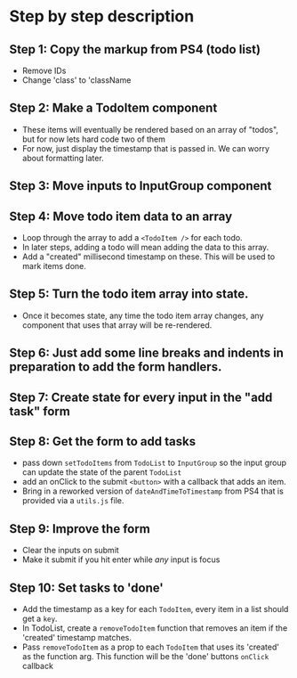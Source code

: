 # Step by step description
## Step 1: Copy the markup from PS4 (todo list)
- Remove IDs
- Change 'class' to 'className

## Step 2: Make a TodoItem component
- These items will eventually be rendered based on an array of "todos", but for now lets hard code two of them
- For now, just display the timestamp that is passed in. We can worry about formatting later.

## Step 3: Move inputs to InputGroup component

## Step 4: Move todo item data to an array
- Loop through the array to add a `<TodoItem />` for each todo.
- In later steps, adding a todo will mean adding the data to this array.
- Add a "created" millisecond timestamp on these. This will be used to mark items done.

## Step 5: Turn the todo item array into state.
- Once it becomes state, any time the todo item array changes, any component that uses that array will be re-rendered.

## Step 6: Just add some line breaks and indents in preparation to add the form handlers.

## Step 7: Create state for every input in the "add task" form

## Step 8: Get the form to add tasks
- pass down `setTodoItems` from `TodoList` to `InputGroup` so the input group can update the state of the parent `TodoList`
- add an onClick to the submit `<button>` with a callback that adds an item.
- Bring in a reworked version of `dateAndTimeToTimestamp` from PS4 that is provided via a `utils.js` file.

## Step 9: Improve the form
- Clear the inputs on submit
- Make it submit if you hit enter while *any* input is focus

## Step 10: Set tasks to 'done'
- Add the timestamp as a key for each `TodoItem`, every item in a list should get a `key`.
- In TodoList, create a `removeTodoItem` function that removes an item if the 'created' timestamp matches.
- Pass `removeTodoItem` as a prop to each `TodoItem` that uses its 'created' as the function arg. This function will be the 'done' buttons `onClick` callback
